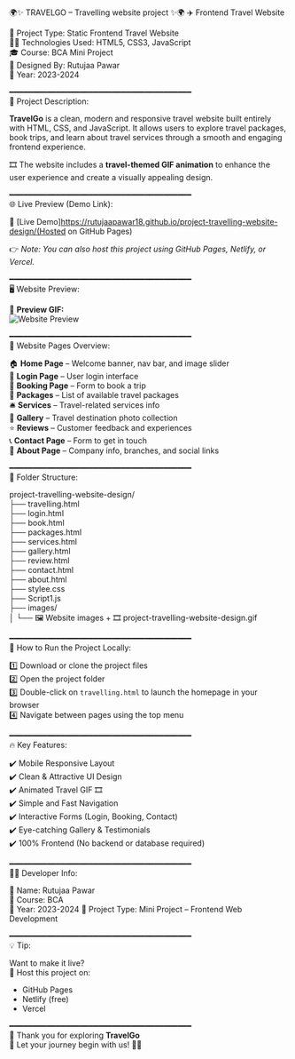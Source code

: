 🌍✨ TRAVELGO – Travelling website project ✨🌍
          ✈️ Frontend Travel Website

📁 Project Type: Static Frontend Travel Website  
👩‍💻 Technologies Used: HTML5, CSS3, JavaScript  
🎓 Course: BCA Mini Project  
🎨 Designed By: Rutujaa Pawar  
📅 Year: 2023-2024

━━━━━━━━━━━━━━━━━━━━━━━━━━━━━━━━━━━━━━━  
📝 Project Description:

**TravelGo** is a clean, modern and responsive travel website built entirely with HTML, CSS, and JavaScript. It allows users to explore travel packages, book trips, and learn about travel services through a smooth and engaging frontend experience.

🎞️ The website includes a **travel-themed GIF animation** to enhance the user experience and create a visually appealing design.

━━━━━━━━━━━━━━━━━━━━━━━━━━━━━━━━━━━━━━━  
🌐 Live Preview (Demo Link):

 📎 [Live Demo]https://rutujaapawar18.github.io/project-travelling-website-design/(Hosted on GitHub Pages)

👉 _Note: You can also host this project using GitHub Pages, Netlify, or Vercel._

━━━━━━━━━━━━━━━━━━━━━━━━━━━━━━━━━━━━━━━  
🖥️ Website Preview:

🎥 **Preview GIF:**  
![Website Preview](images/website.gif)

━━━━━━━━━━━━━━━━━━━━━━━━━━━━━━━━━━━━━━━  
📂 Website Pages Overview:

🏠 **Home Page** – Welcome banner, nav bar, and image slider  
🔐 **Login Page** – User login interface  
🧳 **Booking Page** – Form to book a trip  
🎒 **Packages** – List of available travel packages  
🛎️ **Services** – Travel-related services info  
📸 **Gallery** – Travel destination photo collection  
⭐ **Reviews** – Customer feedback and experiences  
📞 **Contact Page** – Form to get in touch  
👥 **About Page** – Company info, branches, and social links

━━━━━━━━━━━━━━━━━━━━━━━━━━━━━━━━━━━━━━━  
📁 Folder Structure:

project-travelling-website-design/  
├── travelling.html  
├── login.html  
├── book.html  
├── packages.html  
├── services.html  
├── gallery.html  
├── review.html  
├── contact.html  
├── about.html  
├── stylee.css  
├── Script1.js  
├── images/  
│   └── 🖼️ Website images + 🎞️ project-travelling-website-design.gif  

━━━━━━━━━━━━━━━━━━━━━━━━━━━━━━━━━━━━━━━  
🚀 How to Run the Project Locally:

1️⃣ Download or clone the project files  
2️⃣ Open the project folder  
3️⃣ Double-click on `travelling.html` to launch the homepage in your browser  
4️⃣ Navigate between pages using the top menu  

━━━━━━━━━━━━━━━━━━━━━━━━━━━━━━━━━━━━━━━  
🔥 Key Features:

✔️ Mobile Responsive Layout  
✔️ Clean & Attractive UI Design  
✔️ Animated Travel GIF 🎞️  
✔️ Simple and Fast Navigation  
✔️ Interactive Forms (Login, Booking, Contact)  
✔️ Eye-catching Gallery & Testimonials  
✔️ 100% Frontend (No backend or database required)

━━━━━━━━━━━━━━━━━━━━━━━━━━━━━━━━━━━━━━━  
👩‍💻 Developer Info:

👤 Name: Rutujaa Pawar  
🏫 Course: BCA  
📅 Year: 2023-2024
📍 Project Type: Mini Project – Frontend Web Development

━━━━━━━━━━━━━━━━━━━━━━━━━━━━━━━━━━━━━━━  
💡 Tip:

Want to make it live?  
🎯 Host this project on:  
- GitHub Pages  
- Netlify (free)  
- Vercel

━━━━━━━━━━━━━━━━━━━━━━━━━━━━━━━━━━━━━━━  
🚀 Thank you for exploring **TravelGo**  
🧭 Let your journey begin with us! 🌴🛫
